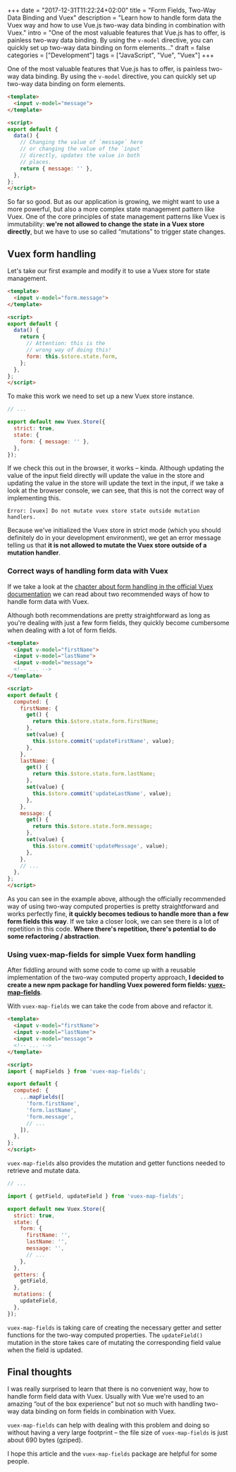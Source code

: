 +++
date = "2017-12-31T11:22:24+02:00"
title = "Form Fields, Two-Way Data Binding and Vuex"
description = "Learn how to handle form data the Vuex way and how to use Vue.js two-way data binding in combination with Vuex."
intro = "One of the most valuable features that Vue.js has to offer, is painless two-way data binding. By using the `v-model` directive, you can quickly set up two-way data binding on form elements..."
draft = false
categories = ["Development"]
tags = ["JavaScript", "Vue", "Vuex"]
+++

One of the most valuable features that Vue.js has to offer, is painless two-way data binding. By using the `v-model` directive, you can quickly set up two-way data binding on form elements.

```html
<template>
  <input v-model="message">
</template>

<script>
export default {
  data() {
    // Changing the value of `message` here
    // or changing the value of the `input`
    // directly, updates the value in both
    // places.
    return { message: '' },
  },
};
</script>
```

So far so good. But as our application is growing, we might want to use a more powerful, but also a more complex state management pattern like Vuex. One of the core principles of state management patterns like Vuex is immutability: **we're not allowed to change the state in a Vuex store directly**, but we have to use so called “mutations” to trigger state changes.

## Vuex form handling

Let's take our first example and modify it to use a Vuex store for state management.

```html
<template>
  <input v-model="form.message">
</template>

<script>
export default {
  data() {
    return {
      // Attention: this is the
      // wrong way of doing this!
      form: this.$store.state.form,
    };
  },
};
</script>
```

To make this work we need to set up a new Vuex store instance.

```js
// ...

export default new Vuex.Store({
  strict: true,
  state: {
    form: { message: '' },
  },
});
```

If we check this out in the browser, it works – kinda. Although updating the value of the input field directly will update the value in the store and updating the value in the store will update the text in the input, if we take a look at the browser console, we can see, that this is not the correct way of implementing this.

```
Error: [vuex] Do not mutate vuex store state outside mutation handlers.
```

Because we've initialized the Vuex store in strict mode (which you should definitely do in your development environment), we get an error message telling us that **it is not allowed to mutate the Vuex store outside of a mutation handler**.

### Correct ways of handling form data with Vuex

If we take a look at the [chapter about form handling in the official Vuex documentation](https://vuex.vuejs.org/en/forms.html) we can read about two recommended ways of how to handle form data with Vuex.

Although both recommendations are pretty straightforward as long as you're dealing with just a few form fields, they quickly become cumbersome when dealing with a lot of form fields.

```html
<template>
  <input v-model="firstName">
  <input v-model="lastName">
  <input v-model="message">
  <!-- ... -->
</template>

<script>
export default {
  computed: {
    firstName: {
      get() {
        return this.$store.state.form.firstName;
      },
      set(value) {
        this.$store.commit('updateFirstName', value);
      },
    },
    lastName: {
      get() {
        return this.$store.state.form.lastName;
      },
      set(value) {
        this.$store.commit('updateLastName', value);
      },
    },
    message: {
      get() {
        return this.$store.state.form.message;
      },
      set(value) {
        this.$store.commit('updateMessage', value);
      },
    },
    // ...
  },
};
</script>
```

As you can see in the example above, although the officially recommended way of using two-way computed properties is pretty straightforward and works perfectly fine, **it quickly becomes tedious to handle more than a few form fields this way**. If we take a closer look, we can see there is a lot of repetition in this code. **Where there's repetition, there's potential to do some refactoring / abstraction**.

### Using vuex-map-fields for simple Vuex form handling

After fiddling around with some code to come up with a reusable implementation of the two-way computed property approach, **I decided to create a new npm package for handling Vuex powered form fields: [vuex-map-fields](https://github.com/maoberlehner/vuex-map-fields)**.

With `vuex-map-fields` we can take the code from above and refactor it.

```html
<template>
  <input v-model="firstName">
  <input v-model="lastName">
  <input v-model="message">
  <!-- ... -->
</template>

<script>
import { mapFields } from 'vuex-map-fields';

export default {
  computed: {
    ...mapFields([
      'form.firstName',
      'form.lastName',
      'form.message',
      // ...
    ]),
  },
};
</script>
```

`vuex-map-fields` also provides the mutation and getter functions needed to retrieve and mutate data.

```js
// ...

import { getField, updateField } from 'vuex-map-fields';

export default new Vuex.Store({
  strict: true,
  state: {
    form: {
      firstName: '',
      lastName: '',
      message: '',
      // ...
    },
  },
  getters: {
    getField,
  },
  mutations: {
    updateField,
  },
});
```

`vuex-map-fields` is taking care of creating the necessary getter and setter functions for the two-way computed properties. The `updateField()` mutation in the store takes care of mutating the corresponding field value when the field is updated.

## Final thoughts

I was really surprised to learn that there is no convenient way, how to handle form field data with Vuex. Usually with Vue we're used to an amazing “out of the box experience” but not so much with handling two-way data binding on form fields in combination with Vuex.

`vuex-map-fields` can help with dealing with this problem and doing so without having a very large footprint – the file size of `vuex-map-fields` is just about 690 bytes (gziped).

I hope this article and the `vuex-map-fields` package are helpful for some people.
